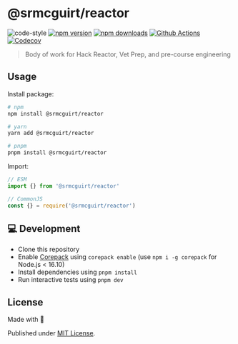# @srmcguirt/reactor
![code-style]
[![npm version][npm-version-src]][npm-version-href]
[![npm downloads][npm-downloads-src]][npm-downloads-href]
[![Github Actions][github-actions-src]][github-actions-href]
[![Codecov][codecov-src]][codecov-href]

> Body of work for Hack Reactor, Vet Prep, and pre-course engineering

## Usage

Install package:

```sh
# npm
npm install @srmcguirt/reactor

# yarn
yarn add @srmcguirt/reactor

# pnpm
pnpm install @srmcguirt/reactor
```

Import:

```js
// ESM
import {} from '@srmcguirt/reactor'

// CommonJS
const {} = require('@srmcguirt/reactor')
```

## 💻 Development

- Clone this repository
- Enable [Corepack](https://github.com/nodejs/corepack) using `corepack enable` (use `npm i -g corepack` for Node.js < 16.10)
- Install dependencies using `pnpm install`
- Run interactive tests using `pnpm dev`

## License

Made with 💛

Published under [MIT License](./LICENSE).

<!-- Badges -->
[code-style]: https://badgen.net/badge/code%20style/standard/f2a
[npm-version-src]: https://img.shields.io/npm/v/srmcguirt/reactor?style=flat-square
[npm-version-href]: https://npmjs.com/package/srmcguirt/reactor
[npm-downloads-src]: https://img.shields.io/npm/dm/srmcguirt/reactor?style=flat-square
[npm-downloads-href]: https://npmjs.com/package/srmcguirt/reactor
[github-actions-src]: https://img.shields.io/github/workflow/status/srmcguirt/reactor/ci/main?style=flat-square
[github-actions-href]: https://github.com/srmcguirt/reactor/actions?query=workflow%3Aci
[codecov-src]: https://img.shields.io/codecov/c/gh/srmcguirt/reactor/main?style=flat-square
[codecov-href]: https://codecov.io/gh/srmcguirt/reactor
